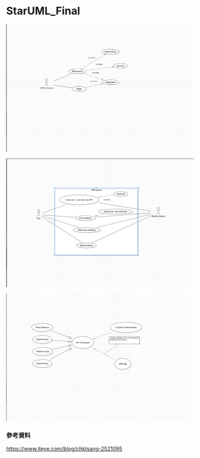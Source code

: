 # StarUML_Final
![image](https://github.com/heart1beat/StarUML_Final/blob/main/ATMTechnician.png)

![image](https://github.com/heart1beat/StarUML_Final/blob/main/BankATMSystem.png)

![image](https://github.com/heart1beat/StarUML_Final/blob/main/CustomerAuthentication.png)
### 參考資料 
https://www.iteye.com/blog/chktsang-2521095
